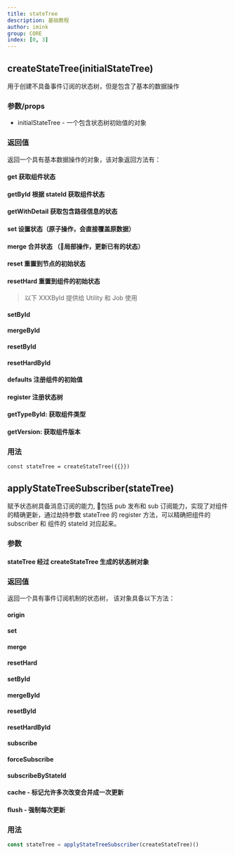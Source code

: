 ```yaml
---
title: stateTree
description: 基础教程
author: imink
group: CORE
index: [0, 3]
---
```


## createStateTree(initialStateTree)
用于创建不具备事件订阅的状态树，但是包含了基本的数据操作

### 参数/props 
* initialStateTree - 一个包含状态树初始值的对象

### 返回值
返回一个具有基本数据操作的对象，该对象返回方法有：
#### get 获取组件状态
####  getById 根据 stateId 获取组件状态
#### getWithDetail 获取包含路径信息的状态
####  set 设置状态（原子操作，会直接覆盖原数据）
#### merge 合并状态 （局部操作，更新已有的状态）
#### reset 重置到节点的初始状态
#### resetHard 重置到组件的初始状态

> 以下 XXXById 提供给 Utility 和 Job 使用
#### setById
#### mergeById
#### resetById
#### resetHardById
#### defaults 注册组件的初始值
#### register 注册状态树
#### getTypeById: 获取组件类型
#### getVersion: 获取组件版本

### 用法
```js
const stateTree = createStateTree({{}})
```

## applyStateTreeSubscriber(stateTree)
赋予状态树具备消息订阅的能力, 包括 pub 发布和 sub 订阅能力，实现了对组件的精确更新，通过劫持参数 stateTree 的 register 方法，可以精确把组件的 subscriber 和 组件的 stateId 对应起来。
### 参数
#### stateTree 经过 createStateTree 生成的状态树对象

### 返回值
返回一个具有事件订阅机制的状态树， 该对象具备以下方法：
#### origin 
#### set
#### merge
#### resetHard
#### setById
#### mergeById
#### resetById
#### resetHardById
#### subscribe 
#### forceSubscribe
#### subscribeByStateId
#### cache - 标记允许多次改变合并成一次更新
#### flush - 强制每次更新

### 用法

```js
const stateTree = applyStateTreeSubscriber(createStateTree)()
```